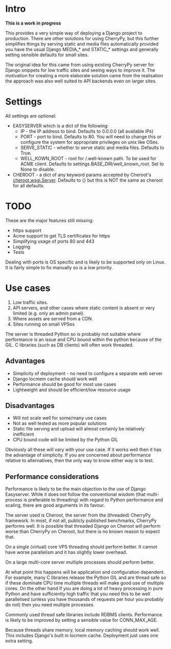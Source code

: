 # Intro

**This is a work in progress**

This provides a very simple way of deploying a Django project to production. There are other solutions for using CherryPy, but this further simplifies things by serving static and media files automatically provided you have the usual Django MEDIA\_\* and STATIC\_\* settings and generally setting sensible defaults for small sites.

The original idea for this came from using existing CherryPy server for Django snippets for low traffic sites and seeing ways to improve it. The motivation for creating a more elaborate solution came from the realisation the approach was also well suited to API backends even on larger sites.

# Settings

All settings are optional:

* EASYSERVER which is a dict of the following:
    * IP - the IP address to bind. Defaults to 0.0.0.0  (all available IPs)
    * PORT - port to bind. Defaults to 80. You will need to change this or configure the system for appropriate privileges on unix like OSes.
    * SERVE_STATIC - whether to serve static and media files. Defaults to True.
    * WELL_KOWN_ROOT - root for /.well-known path. To be used for ACME client. Defaults to settings.BASE_DIR/well_known_root. Set to None to disable.
* CHEROOT - a dict of any keyword params accepted by Cheroot's [cheroot.wsgi.Server](https://cheroot.cherrypy.dev/en/latest/pkg/cheroot.wsgi/). Defaults to {} but this is NOT the same as cheroot for all defaults.


# TODO

These are the major features still missing:

* https support
* Acme support to get TLS certificates for https
* Simplifying usage of ports 80 and 443
* Logging
* Tests

Dealing with ports is OS specific and is likely to be supported only on Linux. It is fairly simple to fix manually so is a low priority.


# Use cases

1. Low traffic sites.
2. API servers, and other cases where static content is absent or very limited (e.g. only an admin panel).
3. Where assets are served from a CDN.
4. Sites running on small VPSes

The server is threaded Python so is probably not suitable where performance is an issue and CPU bound within the python because of the GIL. C libraries (such as DB clients) will often work threaded.

## Advantages

* Simplicity of deployment - no need to configure a separate web server
* Django locmem cache should work well
* Performance should be good for most use cases
* Lightweight and should be efficient/low resource usage

## Disadvantages

* Will not scale well for some/many use cases
* Not as well tested as more popular solutions
* Static file serving and upload will almost certainly be relatively inefficient
* CPU bound code will be limited by the Python GIL

Obviously all these will vary with your use case. If it works well then it has the advantage of simplicity. If you are concerned about performance relative to alternatives, then the only way to know either way is to test.


## Performance considerations

Performance is likely to be the main objection to the use of Django Easyserver. While it does not follow the conventional wisdom (that multi-process is preferable to threading) with regard to Python performance and scaling, there are good arguments in its favour.

The server used is Cheroot, the server from the (threaded) CherryPy framework. In most, if not all, publicly published benchmarks, CherryPy performs well. It is possible that threaded Django on Cheroot will perform worse than CherryPy on Cheroot, but there is no known reason to expect that.

On a single (virtual) core VPS threading should perform better. It cannot have worse parallelism and it has slightly lower overhead.

On a large multi-core server multiple processes should perform better.

At what point this happens will be application and configuration dependent. For example, many C libraries release the Python GIL and are thread safe so if these dominate CPU time multiple threads will make good use of multiple cores. On the other hand if you are doing a lot of heavy processing in pure Python and have sufficiently high traffic that you need this to be well parallelised (unless you have thousands of requests per hour you probably do not) then you need multiple processes.

Commonly used thread safe libraries include RDBMS clients. Performance is likely to be improved by setting a sensible value for CONN_MAX_AGE.

Because threads share memory, local memory caching should work well. This includes Django's built in locmem cache. Deployment just uses one extra setting.
